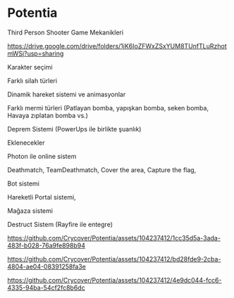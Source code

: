 # Potentia
Third Person Shooter Game Mekanikleri

https://drive.google.com/drive/folders/1jK6IoZFWxZSxYUM8TUnfTLuRzhotmWSj?usp=sharing

Karakter seçimi

Farklı silah türleri

Dinamik hareket sistemi ve animasyonlar

Farklı mermi türleri (Patlayan bomba, yapışkan bomba, seken bomba, Havaya zıplatan bomba vs.)

Deprem Sistemi (PowerUps ile birlikte şuanlık)

Eklenecekler

Photon ile online sistem

Deathmatch, TeamDeathmatch, Cover the area, Capture the flag,

Bot sistemi

Hareketli Portal sistemi,

Mağaza sistemi

Destruct Sistem (Rayfire ile entegre)




https://github.com/Crycover/Potentia/assets/104237412/1cc35d5a-3ada-483f-b028-76a9fe898b94



https://github.com/Crycover/Potentia/assets/104237412/bd28fde9-2cba-4804-ae04-08391258fa3e



https://github.com/Crycover/Potentia/assets/104237412/4e9dc044-fcc6-4335-94ba-54cf2fc8b6dc

